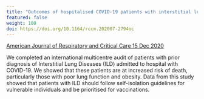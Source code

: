 ```yaml
---
title: "Outcomes of hospitalised COVID-19 patients with interstitial lung disease"
featured: false
weight: 100
doi: https://doi.org/10.1164/rccm.202007-2794oc
---
```


[American Journal of Respiratory and Critical Care 15 Dec 2020]({{page.doi}})

We completed an international multicentre audit of patients with prior
diagnosis of Interstitial Lung Diseases (ILD) admitted to hospital with
COVID-19. We showed that these patients are at increased risk of death,
particularly those with poor lung function and obesity. Data from this
study showed that patients with ILD should follow self-isolation
guidelines for vulnerable individuals and be prioritised for
vaccinations.

